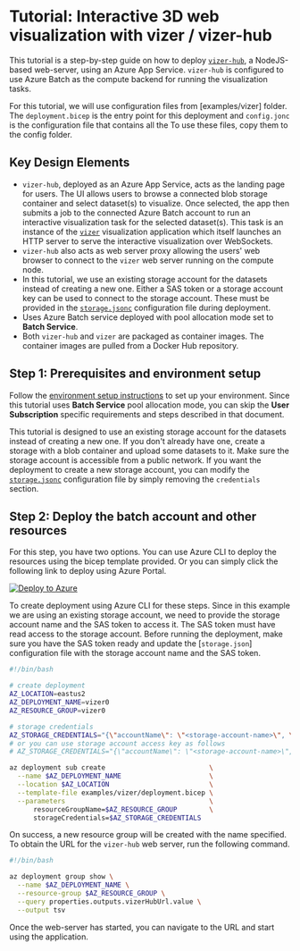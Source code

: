 # Tutorial: Interactive 3D web visualization with vizer / vizer-hub

This tutorial is a step-by-step guide on how to deploy [`vizer-hub`](https://github.com/utkarshayachit/vizer-hub),
a NodeJS-based web-server, using an Azure App Service. `vizer-hub` is configured to use Azure Batch as the compute backend
for running the visualization tasks.

For this tutorial, we will use configuration files from [examples/vizer] folder.
The `deployment.bicep` is the entry point for this deployment and `config.jonc` is the configuration file that contains all the
To use these files, copy them to the config folder.

## Key Design Elements

* `vizer-hub`, deployed as an Azure App Service, acts as the landing page for users. The UI allows users to browse
  a connected blob storage container and select dataset(s) to visualize. Once selected, the app then submits a
  job to the connected Azure Batch account to run an interactive visualization task for the selected dataset(s).
  This task is an instance of the [`vizer`](https://github.com/utarshayachit/vizer) visualization application
  which itself launches an HTTP server to serve the interactive visualization over WebSockets.
* `vizer-hub` also acts as web server proxy allowing the users' web browser to connect to the
  `vizer` web server running on the compute node.
* In this tutorial, we use an existing storage account for the datasets instead of creating a new one. Either a SAS token
  or a storage account key can be used to connect to the storage account. These must be provided in the
  [`storage.jsonc`](../../examples/vizer/storage.jsonc) configuration file during deployment.
* Uses Azure Batch service deployed with pool allocation mode set to **Batch Service**.
* Both `vizer-hub` and `vizer` are packaged as container images. The container images are pulled from a
  Docker Hub repository.

## Step 1: Prerequisites and environment setup

Follow the [environment setup instructions](./environment-setup.md) to set up your environment. Since
this tutorial uses **Batch Service** pool allocation mode, you can skip the **User Subscription** specific
requirements and  steps described in that document.

This tutorial is designed to use an existing storage account for the datasets instead of creating a new one. If you don't already
have one, create a storage with a blob container and upload some datasets to it. Make sure the storage account is accessible
from a public network. If you want the deployment to create a new storage account, you can modify the
[`storage.jsonc`](../../examples/vizer/storage.jsonc) configuration file by simply removing the `credentials` section.

## Step 2: Deploy the batch account and other resources

For this step, you have two options. You can use Azure CLI to deploy the resources using the bicep template provided. Or you can
simply click the following link to deploy using Azure Portal.

[![Deploy to Azure](https://aka.ms/deploytoazurebutton)](https://portal.azure.com/#create/Microsoft.Template/uri/https%3A%2F%2Fraw.githubusercontent.com%2Futkarshayachit%2Fazbatch-starter%2Fmain%2Ftemplates%2Fvizer_deploy.json)

To create deployment using Azure CLI for these steps. Since in this example we are using an existing storage account, we need to
provide the storage account name and the SAS token to access it. The SAS token must have read access to the
storage account. Before running the deployment, make sure you have the SAS token ready and update the
[`storage.json`] configuration file with the storage account name and the SAS token.

```bash 
#!/bin/bash

# create deployment
AZ_LOCATION=eastus2
AZ_DEPLOYMENT_NAME=vizer0
AZ_RESOURCE_GROUP=vizer0

# storage credentials
AZ_STORAGE_CREDENTIALS="{\"accountName\": \"<storage-account-name>\", \"sasToken\": \"<sas-token>\"}"
# or you can use storage account access key as follows
# AZ_STORAGE_CREDENTIALS="{\"accountName\": \"<storage-account-name>\", \"accountKey\": \"<storage-account-key>\"}"

az deployment sub create                          \
  --name $AZ_DEPLOYMENT_NAME                      \
  --location $AZ_LOCATION                         \
  --template-file examples/vizer/deployment.bicep \
  --parameters                                    \
      resourceGroupName=$AZ_RESOURCE_GROUP        \
      storageCredentials=$AZ_STORAGE_CREDENTIALS
```

On success, a new resource group will be created with the name specified.
To obtain the URL for the `vizer-hub` web server, run the following command.

```bash
#!/bin/bash

az deployment group show \
  --name $AZ_DEPLOYMENT_NAME \
  --resource-group $AZ_RESOURCE_GROUP \
  --query properties.outputs.vizerHubUrl.value \
  --output tsv
```

Once the web-server has started, you can navigate to the URL and start using the application.
